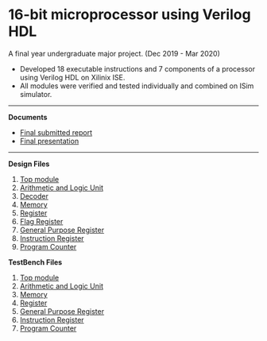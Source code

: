 # 16-bit microprocessor using Verilog HDL
A final year undergraduate major project. (Dec 2019 - Mar 2020)
- Developed 18 executable instructions and 7 components of a processor using Verilog HDL on Xilinix ISE.
- All modules were verified and tested individually and combined on ISim simulator.

---
**Documents**
- [Final submitted report](<Major Project Full Report.pdf>)
- [Final presentation](<Major Project PPT.pdf>)

---
**Design Files**
1. [Top module](<project files/TopModule.v>)
2. [Arithmetic and Logic Unit](<project files/ArithmeticLogicUnit.v>)
3. [Decoder](<project files/Decoder.v>)
4. [Memory](<project files/Memory.v>)
5. [Register](<project files/Register.v>)
6. [Flag Register](<project files/FlagRegister.v>) 
7. [General Purpose Register](<project files/GeneralPurposeRegister.v>)
8. [Instruction Register](<project files/InstructionRegister.v>)
9. [Program Counter](<project files/ProgramCounter.v>)

**TestBench Files**
1. [Top module](<project files/TestTopModule.v>)
2. [Arithmetic and Logic Unit](<project files/TestALU.v>)
3. [Memory](<project files/TestMemory.v>)
4. [Register](<project files/TestRegister.v>) 
5. [General Purpose Register](<project files/TestGPR.v>)
6. [Instruction Register](<project files/TestIR.v>)
7. [Program Counter](<project files/TestPC.v>)
